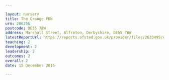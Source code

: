 ```yaml
---

layout: nursery
title: The Grange PDN
urn: 206256
postcode: DE55 7BW
address: Marshall Street, Alfreton, Derbyshire, DE55 7BW
latestReportUrl: https://reports.ofsted.gov.uk/provider/files/2633495/urn/206256.pdf
teaching: 2
development: 2
leadership: 2
outcomes: 2
overall: 2
date: 15 December 2016

---
```


